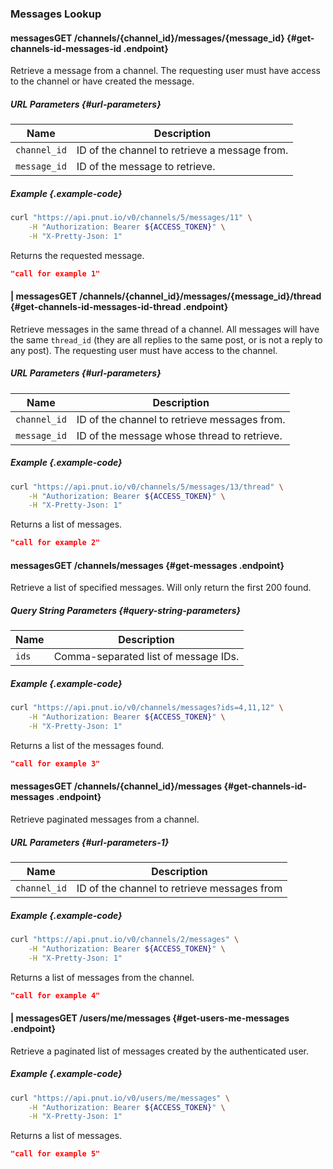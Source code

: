 ### Messages Lookup



#### <span class="endpoint-meta"><i class="fas fa-lock"></i> messages</span><span class="method method-get">GET</span> /channels/<span class="call-param">{channel_id}</span>/messages/<span class="call-param">{message_id}</span> [<i class="fas fa-paragraph"></i>](#get-channels-id-messages-id) {#get-channels-id-messages-id .endpoint}

Retrieve a message from a channel. The requesting user must have access to the channel or have created the message.

##### URL Parameters [<i class="fas fa-paragraph"></i>](#url-parameters) {#url-parameters}

Name|Description
-|-
`channel_id`|ID of the channel to retrieve a message from.
`message_id`|ID of the message to retrieve.


##### Example {.example-code}

```bash
curl "https://api.pnut.io/v0/channels/5/messages/11" \
    -H "Authorization: Bearer ${ACCESS_TOKEN}" \
    -H "X-Pretty-Json: 1"
```

Returns the requested message.

```json
"call for example 1"
```



#### <span class="endpoint-meta"><i class="fas fa-lock"></i> | <i class="fas fa-user"></i> messages</span><span class="method method-get">GET</span> /channels/<span class="call-param">{channel_id}</span>/messages/<span class="call-param">{message_id}</span>/thread [<i class="fas fa-paragraph"></i>](#get-channels-id-messages-id-thread) {#get-channels-id-messages-id-thread .endpoint}

Retrieve messages in the same thread of a channel. All messages will have the same `thread_id` (they are all replies to the same post, or is not a reply to any post). The requesting user must have access to the channel.

##### URL Parameters [<i class="fas fa-paragraph"></i>](#url-parameters) {#url-parameters}

Name|Description
-|-
`channel_id`|ID of the channel to retrieve messages from.
`message_id`|ID of the message whose thread to retrieve.


##### Example {.example-code}

```bash
curl "https://api.pnut.io/v0/channels/5/messages/13/thread" \
    -H "Authorization: Bearer ${ACCESS_TOKEN}" \
    -H "X-Pretty-Json: 1"
```

Returns a list of messages.

```json
"call for example 2"
```



#### <span class="endpoint-meta"><i class="fas fa-lock"></i> messages</span><span class="method method-get">GET</span> /channels/messages [<i class="fas fa-paragraph"></i>](#get-messages) {#get-messages .endpoint}

Retrieve a list of specified messages. Will only return the first 200 found.

##### Query String Parameters [<i class="fas fa-paragraph"></i>](#query-string-parameters) {#query-string-parameters}

Name|Description
-|-
`ids`|Comma-separated list of message IDs.

##### Example {.example-code}

```bash
curl "https://api.pnut.io/v0/channels/messages?ids=4,11,12" \
    -H "Authorization: Bearer ${ACCESS_TOKEN}" \
    -H "X-Pretty-Json: 1"
```

Returns a list of the messages found.

```json
"call for example 3"
```


#### <span class="endpoint-meta"><i class="fas fa-lock"></i> messages</span><span class="method method-get">GET</span> /channels/<span class="call-param">{channel_id}</span>/messages [<i class="fas fa-paragraph"></i>](#get-channels-id-messages) {#get-channels-id-messages .endpoint}

Retrieve paginated messages from a channel.

##### URL Parameters [<i class="fas fa-paragraph"></i>](#url-parameters-1) {#url-parameters-1}

Name|Description
-|-
`channel_id`|ID of the channel to retrieve messages from

##### Example {.example-code}

```bash
curl "https://api.pnut.io/v0/channels/2/messages" \
    -H "Authorization: Bearer ${ACCESS_TOKEN}" \
    -H "X-Pretty-Json: 1"
```

Returns a list of messages from the channel.

```json
"call for example 4"
```


#### <span class="endpoint-meta"><i class="fas fa-lock"></i> | <i class="fas fa-user"></i> messages</span><span class="method method-get">GET</span> /users/me/messages [<i class="fas fa-paragraph"></i>](#get-users-me-messages) {#get-users-me-messages .endpoint}

Retrieve a paginated list of messages created by the authenticated user.

##### Example {.example-code}

```bash
curl "https://api.pnut.io/v0/users/me/messages" \
    -H "Authorization: Bearer ${ACCESS_TOKEN}" \
    -H "X-Pretty-Json: 1"
```

Returns a list of messages.

```json
"call for example 5"
```